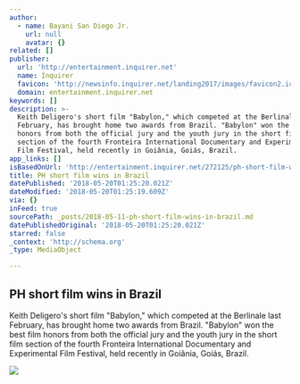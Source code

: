 ```yaml
---
author:
  - name: Bayani San Diego Jr.
    url: null
    avatar: {}
related: []
publisher:
  url: 'http://entertainment.inquirer.net'
  name: Inquirer
  favicon: 'http://newsinfo.inquirer.net/landing2017/images/favicon2.ico'
  domain: entertainment.inquirer.net
keywords: []
description: >-
  Keith Deligero's short film "Babylon," which competed at the Berlinale last
  February, has brought home two awards from Brazil. "Babylon" won the best film
  honors from both the official jury and the youth jury in the short film
  section of the fourth Fronteira International Documentary and Experimental
  Film Festival, held recently in Goiânia, Goiás, Brazil.
app_links: []
isBasedOnUrl: 'http://entertainment.inquirer.net/272125/ph-short-film-wins-brazil'
title: PH short film wins in Brazil
datePublished: '2018-05-20T01:25:20.021Z'
dateModified: '2018-05-20T01:25:19.609Z'
via: {}
inFeed: true
sourcePath: _posts/2018-05-11-ph-short-film-wins-in-brazil.md
datePublishedOriginal: '2018-05-20T01:25:20.021Z'
starred: false
_context: 'http://schema.org'
_type: MediaObject

---
```

<article style=""><h1>PH short film wins in Brazil</h1><p>Keith Deligero's short film "Babylon," which competed at the Berlinale last February, has brought home two awards from Brazil. "Babylon" won the best film honors from both the official jury and the youth jury in the short film section of the fourth Fronteira International Documentary and Experimental Film Festival, held recently in Goiânia, Goiás, Brazil.</p><img src="http://entertainment.inquirer.net/wp-content/blogs.dir/6/files/2018/04/0428babylon-1-600x337.jpg" /></article>